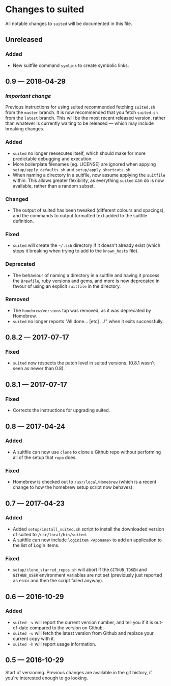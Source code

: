 Changes to suited
=================

All notable changes to `suited` will be documented in this file.


Unreleased
----------

### Added

* New suitfile command `symlink` to create symbolic links.


0.9 — 2018-04-29
----------------

### *Important change*

Previous instructions for using suited recommended fetching `suited.sh`
from the `master` branch. It is now recommended that you fetch `suited.sh`
from the `latest` branch. This will be the most recent released version,
rather than whatever is currently waiting to be released — which may include
breaking changes.

### Added

* `suited` no longer reexecutes itself, which should make for more
  predictable debugging and execution.
* More boilerplate filenames (eg. LICENSE) are ignored when appying
  `setup/apply_defaults.sh` and `setup/apply_shortcuts.sh`.
* When naming a directory in a suitfile, now assume applying the `suitfile`
  within. This allows greater flexibility, as everything `suited` can do
  is now available, rather than a random subset.

### Changed

* The output of suited has been tweaked (different colours and spacings),
  and the commands to output formatted text added to the suitfile definition.

### Fixed

* `suited` will create the `~/.ssh` directory if it doesn't already exist
  (which stops it breaking when trying to add to the `known_hosts` file).

### Deprecated

* The behaviour of naming a directory in a suitfile and having it process
  the `Brewfile`, ruby versions and gems, and more is now deprecated in
  favour of using an explicit `suitfile` in the directory.

### Removed

* The `homebrew/versions` tap was removed, as it was deprecated by Homebrew.
* `suited` no longer reports "All done... [etc] ...!" when it exits
  successfully.


0.8.2 — 2017-07-17
------------------

### Fixed

* `suited` now respects the patch level in suited versions. (0.8.1 wasn't
  seen as newer than 0.8).


0.8.1 — 2017-07-17
------------------

### Fixed 

* Corrects the instructions for upgrading suited.


0.8 — 2017-04-24
----------------

### Added

* A suitfile can now use `clone` to clone a Github repo without performing
  all of the setup that `repo` does.

### Fixed

* Homebrew is checked out to `/usr/local/Homebrew` (which is a recent change
  to how the homebrew setup script now behaves).


0.7 — 2017-04-23
----------------

### Added

* Added `setup/install_suited.sh` script to install the downloaded version of
  suited to `/usr/local/bin/suited`.
* A suitfile can now include `loginitem <Appname>` to add an application
  to the list of Login Items.

### Fixed

* `setup/clone_starred_repos.sh` will abort if the `GITHUB_TOKEN` and
  `GITHUB_USER` environment variables are not set (previously just reported
  as error and then the script failed anyway).


0.6 — 2016-10-29
----------------

### Added

* `suited -v` will report the current version number, and tell you if
  it is out-of-date compared to the version on Github.
* `suited -u` will fetch the latest version from Github and replace your
  current copy with it.
* `suited -h` will report usage information.


0.5 — 2016-10-29
----------------

Start of versioning. Previous changes are available in the git history,
if you're interested enough to go looking.
